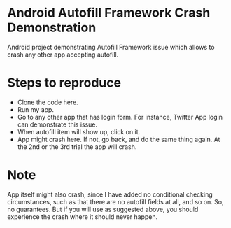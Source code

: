 # Android Autofill Framework Crash Demonstration
Android project demonstrating Autofill Framework issue which allows to crash any other app accepting autofill.

# Steps to reproduce
* Clone the code here.
* Run my app.
* Go to any other app that has login form. For instance, Twitter App login can demonstrate this issue.
* When autofill item will show up, click on it.
* App might crash here. If not, go back, and do the same thing again. At the 2nd or the 3rd trial the app will crash.

# Note
App itself might also crash, since I have added no conditional checking circumstances, such as that there are no autofill fields at all, and so on. So, no guarantees. But if you will use as suggested above, you should experience the crash where it should never happen.
